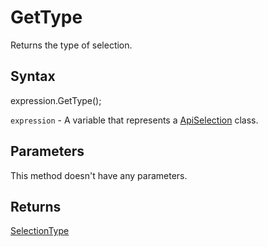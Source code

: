 # GetType

Returns the type of selection.

## Syntax

expression.GetType();

`expression` - A variable that represents a [ApiSelection](../ApiSelection.md) class.

## Parameters

This method doesn't have any parameters.

## Returns

[SelectionType](../../Enumeration/SelectionType.md)